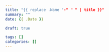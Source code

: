 ```yaml
---
title: "{{ replace .Name "-" " " | title }}"
summary: ""
date: {{ .Date }}

draft: true

tags: []
categories: []
---
```


